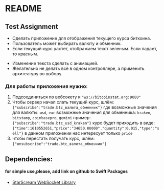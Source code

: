 # README

## Test Assignment  

+ Сделать приложение для отображения текущего курса биткоина.
+ Пользователь может выбирать валюту и обменник.
+  Если текущий курс растет, отображаем текст зеленым. Если падает, то красным.

-  Изменение текста сделать с анимацией.
-  Желательно не делать всё в одном контроллере, а применить архитектуру во выбору.

### Для работы приложения нужно:

1) Подсоединиться по вебсокету к `"ws://bitcoinstat.org:9000"`
2) Чтобы сервер начал слать текущий курс, шлём:
`{"subscribe":"trade.btc_валюта_обменник"}`
где возможные значения для валюты: `usd`, `eur`
возможные значения для обменника: `kraken`, `bitstamp`,
`coinbasepro`, `gemini`
пример: `{"subscribe":"trade.btc_usd_kraken"}`
курс будет приходить в виде:
`{"time":1610552651,"price":"34650.00000","quantity":0.015,"type":"sell"}`
в данном приложении нас интересует только `price`
3) чтобы перестать получать курс, шлём:
`{"unsubscribe":"trade.btc_валюта_обменник"}`

## Dependencies:
#### for simple use,please, add link on github to Swift Packages  
 - [StarScream WebSocket Library](https://github.com/daltoniam/Starscream "add link on github to Swift Packages ")

